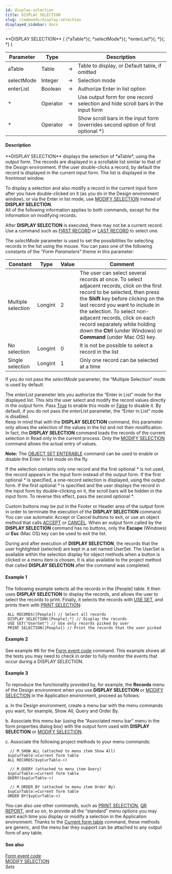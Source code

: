 ```yaml
---
id: display-selection
title: DISPLAY SELECTION
slug: /commands/display-selection
displayed_sidebar: docs
---
```


<!--REF #_command_.DISPLAY SELECTION.Syntax-->**DISPLAY SELECTION** ( {*aTable*}{; *selectMode*}{; *enterList*}{; *}{; *} )<!-- END REF-->
<!--REF #_command_.DISPLAY SELECTION.Params-->
| Parameter | Type |  | Description |
| --- | --- | --- | --- |
| aTable | Table | &#8594;  | Table to display, or Default table, if omitted |
| selectMode | Integer | &#8594;  | Selection mode |
| enterList | Boolean | &#8594;  | Authorize Enter in list option |
| * | Operator |  &#8594;  | Use output form for one record selection and hide scroll bars in the input form |
| * | Operator |  &#8594;  | Show scroll bars in the input form (overrides second option of first optional *) |

<!-- END REF-->

#### Description 

<!--REF #_command_.DISPLAY SELECTION.Summary-->**DISPLAY SELECTION** displays the selection of *aTable*, using the output form.<!-- END REF--> The records are displayed in a scrollable list similar to that of the Design environment. If the user double-clicks a record, by default the record is displayed in the current input form. The list is displayed in the frontmost window.

To display a selection and also modify a record in the current input form after you have double-clicked on it (as you do in the Design environment window), or via the Enter in list mode, use [MODIFY SELECTION](modify-selection.md) instead of **DISPLAY SELECTION**.   
All of the following information applies to both commands, except for the information on modifying records.

After **DISPLAY SELECTION** is executed, there may not be a current record. Use a command such as [FIRST RECORD](first-record.md) or [LAST RECORD](last-record.md) to select one.

The *selectMode* parameter is used to set the possibilities for selecting records in the list using the mouse. You can pass one of the following constants of the “*Form Parameters*” theme in this parameter:

| Constant           | Type    | Value | Comment                                                                                                                                                                                                                                                                                                                                                                     |
| ------------------ | ------- | ----- | --------------------------------------------------------------------------------------------------------------------------------------------------------------------------------------------------------------------------------------------------------------------------------------------------------------------------------------------------------------------------- |
| Multiple selection | Longint | 2     | The user can select several records at once. To select adjacent records, click on the first record to be selected, then press the **Shift** key before clicking on the last record you want to include in the selection. To select non-adjacent records, click on each record separately while holding down the **Ctrl** (under Windows) or **Command** (under Mac OS) key. |
| No selection       | Longint | 0     | It is not be possible to select a record in the list                                                                                                                                                                                                                                                                                                                        |
| Single selection   | Longint | 1     | Only one record can be selected at a time                                                                                                                                                                                                                                                                                                                                   |

 If you do not pass the *selectMode* parameter, the “Multiple Selection” mode is used by default.   

The *enterList* parameter lets you authorize the “Enter in List” mode for the displayed list. This lets the user select and modify the record values directly in the output form. Pass [True](true.md "True") to enable this mode or [False](false.md "False") to disable it. By default, if you do not pass the *enterList* parameter, the “Enter in List” mode is disabled.   
Keep in mind that with the **DISPLAY SELECTION** command, this parameter only allows the selection of the values in the list and not their modification. In fact, the **DISPLAY SELECTION** command loads the records of the current selection in Read only in the current process. Only the [MODIFY SELECTION](modify-selection.md) command allows the actual entry of values. 

**Note:** The [OBJECT SET ENTERABLE](object-set-enterable.md) command can be used to enable or disable the Enter in list mode on the fly. 

If the selection contains only one record and the first optional *\** is not used, the record appears in the input form instead of the output form. If the first optional *\** is specified, a one-record selection is displayed, using the output form. If the first optional *\** is specified and the user displays the record in the input form by double-clicking on it, the scroll bars will be hidden in the input form. To reverse this effect, pass the second optional \*.

Custom buttons may be put in the Footer or Header area of the output form in order to terminate the execution of the **DISPLAY SELECTION** command. You can use automatic Accept or Cancel buttons to exit, or use an object method that calls [ACCEPT](accept.md) or [CANCEL](cancel.md). When an output form called by the **DISPLAY SELECTION** command has no buttons, only the **Escape** (Windows) or **Esc** (Mac OS) key can be used to exit the list.

During and after execution of **DISPLAY SELECTION**, the records that the user highlighted (selected) are kept in a set named UserSet. The UserSet is available within the selection display for object methods when a button is clicked or a menu item is chosen. It is also available to the project method that called **DISPLAY SELECTION** after the command was completed.

#### Example 1 

The following example selects all the records in the \[People\] table. It then uses **DISPLAY SELECTION** to display the records, and allows the user to select the records to print. Finally, it selects the records with [USE SET](use-set.md), and prints them with [PRINT SELECTION](print-selection.md):

```4d
 ALL RECORDS([People]) // Select all records
 DISPLAY SELECTION([People];*) // Display the records
 USE SET("UserSet") // Use only records picked by user
 PRINT SELECTION([People]) // Print the records that the user picked
```

#### Example 2 

See example #6 for the [Form event code](form-event-code.md) command. This example shows all the tests you may need to check in order to fully monitor the events that occur during a DISPLAY SELECTION.

#### Example 3 

To reproduce the functionality provided by, for example, the **Records** menu of the Design environment when you use **DISPLAY SELECTION** or [MODIFY SELECTION](modify-selection.md) in the Application environment, proceed as follows:

a. In the Design environment, create a menu bar with the menu commands you want, for example, Show All, Query and Order By. 

b. Associate this menu bar (using the “Associated menu bar” menu in the form properties dialog box) with the output form used with **DISPLAY SELECTION** or [MODIFY SELECTION](modify-selection.md).

c. Associate the following project methods to your menu commands:

```4d
  // M_SHOW_ALL (attached to menu item Show All)
 $vpCurTable:=Current form table
 ALL RECORDS($vpCurTable->)
 
  // M_QUERY (attached to menu item Query)
 $vpCurTable:=Current form table
 QUERY($vpCurTable->)
 
  // M_ORDER_BY (attached to menu item Order By)
 $vpCurTable:=Current form table
 ORDER BY($vpCurTable->)
```

You can also use other commands, such as [PRINT SELECTION](print-selection.md), [QR REPORT](qr-report.md), and so on, to provide all the “standard” menu options you may want each time you display or modify a selection in the Application environment. Thanks to the [Current form table](current-form-table.md) command, these methods are generic, and the menu bar they support can be attached to any output form of any table.

#### See also 

[Form event code](form-event-code.md)  
[MODIFY SELECTION](modify-selection.md)  
*Sets*  